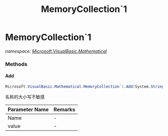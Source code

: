 ﻿---
title: MemoryCollection`1
---

# MemoryCollection`1
_namespace: [Microsoft.VisualBasic.Mathematical](N-Microsoft.VisualBasic.Mathematical.html)_



### Methods

#### Add
```csharp
Microsoft.VisualBasic.Mathematical.MemoryCollection`1.Add(System.String,`0,System.Boolean,System.Boolean)
```
名称的大小写不敏感

|Parameter Name|Remarks|
|--------------|-------|
|Name|-|
|value|-|





